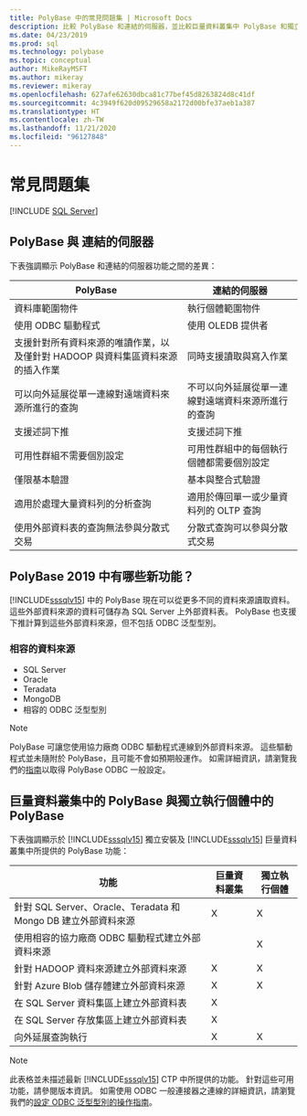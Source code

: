 ```yaml
---
title: PolyBase 中的常見問題集 | Microsoft Docs
description: 比較 PolyBase 和連結的伺服器，並比較巨量資料叢集中 PolyBase 和獨立執行個體中的 PolyBase。 了解 PolyBase 2019 的新功能。
ms.date: 04/23/2019
ms.prod: sql
ms.technology: polybase
ms.topic: conceptual
author: MikeRayMSFT
ms.author: mikeray
ms.reviewer: mikeray
ms.openlocfilehash: 627afe62630dbca81c77bef45d8263824d8c41df
ms.sourcegitcommit: 4c3949f620d09529658a2172d00bfe37aeb1a387
ms.translationtype: HT
ms.contentlocale: zh-TW
ms.lasthandoff: 11/21/2020
ms.locfileid: "96127848"
---
```

# <a name="frequently-asked-questions"></a>常見問題集

 [!INCLUDE [SQL Server](../../includes/applies-to-version/sqlserver.md)]

## <a name="polybase-vs-linked-servers"></a>PolyBase 與 連結的伺服器
下表強調顯示 PolyBase 和連結的伺服器功能之間的差異：

|PolyBase | 連結的伺服器|
|--------------------------|--------------------------|  
|資料庫範圍物件|執行個體範圍物件|
|使用 ODBC 驅動程式|使用 OLEDB 提供者|
|支援針對所有資料來源的唯讀作業，以及僅針對 HADOOP 與資料集區資料來源的插入作業|同時支援讀取與寫入作業|
|可以向外延展從單一連線對遠端資料來源所進行的查詢 |不可以向外延展從單一連線對遠端資料來源所進行的查詢|
|支援述詞下推|支援述詞下推|
|可用性群組不需要個別設定|可用性群組中的每個執行個體都需要個別設定|
|僅限基本驗證|基本與整合式驗證|
|適用於處理大量資料列的分析查詢|適用於傳回單一或少量資料列的 OLTP 查詢|
|使用外部資料表的查詢無法參與分散式交易|分散式查詢可以參與分散式交易|

## <a name="whats-new-in-polybase-2019"></a>PolyBase 2019 中有哪些新功能？ 

[!INCLUDE[sssqlv15](../../includes/sssqlv15-md.md)] 中的 PolyBase 現在可以從更多不同的資料來源讀取資料。 這些外部資料來源的資料可儲存為 SQL Server 上外部資料表。 PolyBase 也支援下推計算到這些外部資料來源，但不包括 ODBC 泛型型別。

### <a name="compatible-data-sources"></a>相容的資料來源

- SQL Server
- Oracle
- Teradata
- MongoDB
- 相容的 ODBC 泛型型別
  
> [!NOTE]
> PolyBase 可讓您使用協力廠商 ODBC 驅動程式連線到外部資料來源。 這些驅動程式並未隨附於 PolyBase，且可能不會如預期般運作。 如需詳細資訊，請瀏覽我們的[指南](../../relational-databases/polybase/polybase-configure-odbc-generic.md)以取得 PolyBase ODBC 一般設定。  

## <a name="polybase-in-big-data-clusters-vs-polybase-in-stand-alone-instances"></a>巨量資料叢集中的 PolyBase 與獨立執行個體中的 PolyBase

下表強調顯示於 [!INCLUDE[sssqlv15](../../includes/sssqlv15-md.md)] 獨立安裝及 [!INCLUDE[sssqlv15](../../includes/sssqlv15-md.md)] 巨量資料叢集中所提供的 PolyBase 功能：

|功能 |巨量資料叢集|獨立執行個體|
|--------------------------|--------------------------|---------|   
|針對 SQL Server、Oracle、Teradata 和 Mongo DB 建立外部資料來源 |X|X |
|使用相容的協力廠商 ODBC 驅動程式建立外部資料來源 | | X|
|針對 HADOOP 資料來源建立外部資料來源 | X| X|
|針對 Azure Blob 儲存體建立外部資料來源 | X| X|
|在 SQL Server 資料集區上建立外部資料表 | X| |
|在 SQL Server 存放集區上建立外部資料表 | X| |
|向外延展查詢執行 | X| X|

> [!NOTE]
>此表格並未描述最新 [!INCLUDE[sssqlv15](../../includes/sssqlv15-md.md)] CTP 中所提供的功能。 針對這些可用功能，請參閱版本資訊。 如需使用 ODBC 一般連接器之連線的詳細資訊，請瀏覽我們的[設定 ODBC 泛型型別的操作指南](polybase-configure-odbc-generic.md)。